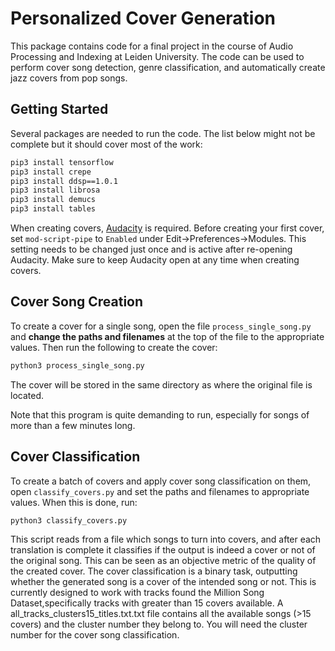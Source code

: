 # Personalized Cover Generation
This package contains code for a final project in the course of Audio Processing
and Indexing at Leiden University. The code can be used to perform cover song
detection, genre classification, and automatically create jazz covers from pop
songs.

## Getting Started
Several packages are needed to run the code. The list below might not be complete but it should cover most of the work:
```bash
pip3 install tensorflow
pip3 install crepe
pip3 install ddsp==1.0.1
pip3 install librosa
pip3 install demucs
pip3 install tables
```

When creating covers, [Audacity](https://www.audacityteam.org/) is required. Before creating your first cover, set ```mod-script-pipe``` to ```Enabled``` under Edit->Preferences->Modules. This setting needs to be changed just once and is active after re-opening Audacity. Make sure to keep Audacity open at any time when creating covers.

## Cover Song Creation
To create a cover for a single song, open the file ```process_single_song.py``` and **change the paths and filenames** at the top of the file to the appropriate values. Then run the following to create the cover:
```bash
python3 process_single_song.py
```
The cover will be stored in the same directory as where the original file is
located.

Note that this program is quite demanding to run, especially for songs of more
than a few minutes long.

## Cover Classification
To create a batch of covers and apply cover song classification on them, open
```classify_covers.py``` and set the paths and filenames to appropriate values.
When this is done, run:
```bash
python3 classify_covers.py
```
This script reads from a file which songs to turn into covers, and after each
translation is complete it classifies if the output is indeed a cover or not of
the original song. This can be seen as an objective metric of the quality of the
created cover. The cover classification is a binary task,  outputting whether the
generated song is a cover of the intended song or not. This is currently designed
to work with tracks found the Million Song Dataset,specifically tracks with 
greater than 15 covers available. A all_tracks_clusters15_titles.txt.txt file 
contains all the available songs (>15 covers) and the cluster number they belong to.
You will need the cluster number for the cover song classification. 

